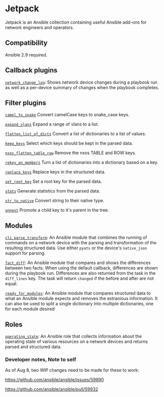 # Jetpack

Jetpack is an Ansible collection containing useful Ansible add-ons for network engineers and operators.

## Compatibility

Ansible 2.9 required.

## Callback plugins

[`network_change_log`](docs/callback/network_change_log.md): Shows network device changes during a playbook run as well as a per-device summary of changes when the playbook completes.

## Filter plugins

[`camel_to_snake`](docs/filter/camel_to_snake.md) Convert camelCase keys to snake_case keys.

[`expand_vlans`](/docs/filter/expand_vlans.md) Expand a range of vlans to a list.

[`flatten_list_of_dicts`](/docs/filter/flatten_list_of_dicts.md) Convert a list of dictionaries to a list of values.

[`keep_keys`](/docs/filter/keep_keys.md) Select which keys should be kept in the parsed data.

[`nxos_flatten_table_row`](/docs/filter/nxos_flatten_table_row.md) Remove the nxos TABLE and ROW keys.

[`rekey_on_members`](/docs/filter/rekey_on_members.md) Turn a list of dictionaries into a dictionary based on a key.

[`replace_keys`](/docs/filter/replace_keys.md) Replace keys in the structured data.

[`set_root_key`](/docs/filter/set_root_key.md) Set a root key for the parsed data.

[`stats`](/docs/filter/stats.md) Generate statistics from the parsed data.

[`str_to_native`](/docs/filter/str_to_native.md) Convert string to their native type.

[`unnest`](/docs/filter/unnest.md) Promote a child key to it's parent in the tree.


## Modules

[`cli_parse_transform`](docs/module/cli_parse_transform.md): An Ansible module that combines the running of commands on a network device with the parsing and transformation of the resulting structured data. Use either `pyats` or the device's `native_json` support for parsing.

[`fact_diff`](docs/module/fact_diff.md): An Ansible module that compares and shows the differences between two facts. When using the default callback, differences are shown during the playbook run.  Differences are also returned from the task in the `diff_lines` key.  The task will return `changed` if the before and after are not equal.

[`ready_for_modules`](docs/module/ready_for_modules.md): An Ansible module that compares structured data to what an Ansible module expects and removes the extranious information.  It can also be used to split a single dictionary into multiple dictionaries, one for each module desired

## Roles

[`operating_state`](docs/roles/operating_state.md): An Ansible role that collects information about the operating state of various resources on a network devices and returns parsed and structured data.

### Developer notes, Note to self

As of Aug 8, two WIP changes need to be made for these to work:

https://github.com/ansible/ansible/issues/59890

https://github.com/ansible/ansible/pull/59932
